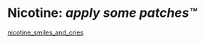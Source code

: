 # Nicotine: _apply some patches™_

[nicotine_smiles_and_cries](/images/nicotine_smiles_and_cries.png)
